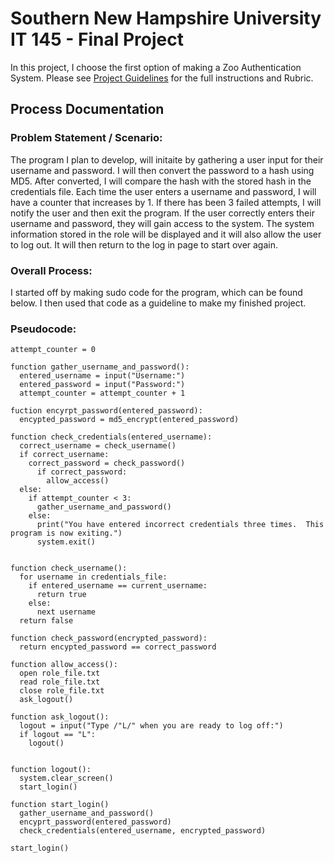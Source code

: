 # Southern New Hampshire University IT 145 - Final Project
<p>In this project, I choose the first option of making a Zoo Authentication System.  Please see <a href="/Instructions.pdf">Project Guidelines</a> for the full instructions and Rubric.</p>

## Process Documentation
### Problem Statement / Scenario:
<p>The program I plan to develop, will initaite by gathering a user input for their username and password.  I will then convert the password to a hash using MD5.  After converted, I will compare the hash with the stored hash in the credentials file.  Each time the user enters a username and password, I will have a counter that increases by 1.  If there has been 3 failed attempts, I will notify the user and then exit the program.  If the user correctly enters their username and password, they will gain access to the system.  The system information stored in the role will be displayed and it will also allow the user to log out.  It will then return to the log in page to start over again.</p>

### Overall Process:
<p>I started off by making sudo code for the program, which can be found below.  I then used that code as a guideline to make my finished project.</p>

### Pseudocode:
  ```
  attempt_counter = 0
  
  function gather_username_and_password():
    entered_username = input("Username:")
    entered_password = input("Password:")
    attempt_counter = attempt_counter + 1
    
  fuction encyrpt_password(entered_password):
    encypted_password = md5_encrypt(entered_password)
    
  function check_credentials(entered_username):
    correct_username = check_username()
    if correct_username:
      correct_password = check_password()
        if correct_password:
          allow_access()
    else:
      if attempt_counter < 3:
        gather_username_and_password()
      else:
        print("You have entered incorrect credentials three times.  This program is now exiting.")
        system.exit()
    
      
  function check_username():
    for username in credentials_file:
      if entered_username == current_username:
        return true
      else:
        next username
    return false
  
  function check_password(encrypted_password):
    return encypted_password == correct_password
  
  function allow_access():
    open role_file.txt
    read role_file.txt
    close role_file.txt
    ask_logout()
  
  function ask_logout():
    logout = input("Type /"L/" when you are ready to log off:")
    if logout == "L":
      logout()
      
    
  function logout():
    system.clear_screen()
    start_login()
  
  function start_login()
    gather_username_and_password()
    encyprt_password(entered_password)
    check_credentials(entered_username, encrypted_password)
    
  start_login()  
  ```
